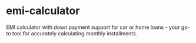 # emi-calculator
EMI calculator with down payment support for car or home loans - your go-to tool for accurately calculating monthly installments.
